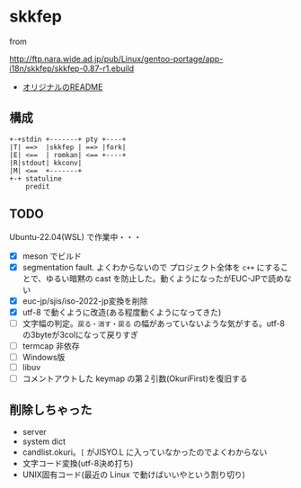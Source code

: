 # skkfep

from 

http://ftp.nara.wide.ad.jp/pub/Linux/gentoo-portage/app-i18n/skkfep/skkfep-0.87-r1.ebuild

- [オリジナルのREADME](./README)

## 構成

```
+-+stdin +-------+ pty +----+
|T| ==>  |skkfep | ==> |fork|
|E| <==  | romkan| <== +----+
|R|stdout| kkconv|
|M| <==  +-------+
+-+ statuline
    predit
```

## TODO

Ubuntu-22.04(WSL) で作業中・・・

- [x] meson でビルド
- [x] segmentation fault. よくわからないので プロジェクト全体を `c++` にすることで、ゆるい暗黙の cast を防止した。動くようになったがEUC-JPで読めない
- [x] euc-jp/sjis/iso-2022-jp変換を削除
- [x] utf-8 で動くように改造(ある程度動くようになってきた)
- [ ] 文字幅の判定。`戻る・消す・戻る` の幅があっていないような気がする。utf-8 の3byteが3colになって戻りすぎ
- [ ] termcap 非依存
- [ ] Windows版
- [ ] libuv
- [ ] コメントアウトした keymap の第２引数(OkuriFirst)を復旧する

## 削除しちゃった

- server
- system dict
- candlist.okuri。`[` がJISYO.L に入っていなかったのでよくわからない
- 文字コード変換(utf-8決め打ち)
- UNIX固有コード(最近の Linux で動けばいいやという割り切り)

